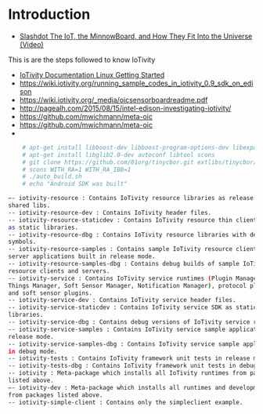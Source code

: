 Introduction
==

- [Slashdot The IoT, the MinnowBoard, and How They Fit Into the Universe (Video)](https://hardware.slashdot.org/story/15/08/24/1856256/the-iot-the-minnowboard-and-how-they-fit-into-the-universe-video)

This is are the steps followed to know IoTivity

- [IoTivity Documentation Linux Getting Started](https://www.iotivity.org/documentation/linux/getting-started)
- https://wiki.iotivity.org/running_sample_codes_in_iotivity_0.9_sdk_on_edison
- https://wiki.iotivity.org/_media/oicsensorboardreadme.pdf
- http://pagealh.com/2015/08/15/intel-edison-investigating-iotivity/
- https://github.com/mwichmann/meta-oic
- https://github.com/mwichmann/meta-oic
- 

```sh
    # apt-get install libboost-dev libboost-program-options-dev libexpat1-dev libboost-thread-dev uuid-dev libssl-dev
    # apt-get install libglib2.0-dev autoconf libtool scons
    # git clone https://github.com/01org/tinycbor.git extlibs/tinycbor/tinycbor
    # scons WITH_RA=1 WITH_RA_IBB=1
    # ./auto_build.sh
    # echo "Android SDK was built"
 ```
 
 ```sh
 —- iotivity-resource : Contains IoTivity resource libraries as release mode
shared libs.  
-- iotivity-resource-dev : Contains IoTivity header files.
-- iotivity-resource-staticdev : Contains IoTivity resource thin client SDK
as static libraries.
-- iotivity-resource-dbg : Contains IoTivity resource libraries with debug
symbols.  
-- iotivity-resource-samples : Contains sample IoTivity resource client and
server applications built in release mode.  
-- iotivity-resource-samples-dbg : Contains debug builds of sample IoTivity
resource clients and servers.  
-- iotivity-service : Contains IoTivity service runtimes (Plugin Manager Impl,
Things Manager, Soft Sensor Manager, Notification Manager), protocol plugins,
and soft sensor plugins.
-- iotivity-service-dev : Contains IoTivity service header files.
-- iotivity-service-staticdev : Contains IoTivity service SDK as static
libraries.
-- iotivity-service-dbg : Contains debug versions of IoTivity service runtimes.
-- iotivity-service-samples : Contains IoTivity service sample applications in
release mode.
-- iotivity-service-samples-dbg : Contains IoTivity service sample applications
in debug mode.
-- iotivity-tests : Contains IoTivity framework unit tests in release mode.
-- iotivity-tests-dbg : Contains IoTivity framework unit tests in debug mode.
-- iotivity : Meta-package which installs all IoTivity runtimes from packages
listed above.  
—- iotivity-dev : Meta-package which installs all runtimes and development files
from packages listed above.
-- iotivity-simple-client : Contains only the simpleclient example.  
 ```